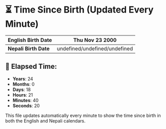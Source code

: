 # ⏳ Time Since Birth (Updated Every Minute)

| **English Birth Date** | Thu Nov 23 2000 |
|------------------------|-------------------------------------|
| **Nepali Birth Date**  | undefined/undefined/undefined                  |

## 📅 Elapsed Time:

- **Years**: 24
- **Months**: 0
- **Days**: 18
- **Hours**: 21
- **Minutes**: 40
- **Seconds**: 20

This file updates automatically every minute to show the time since birth in both the English and Nepali calendars.